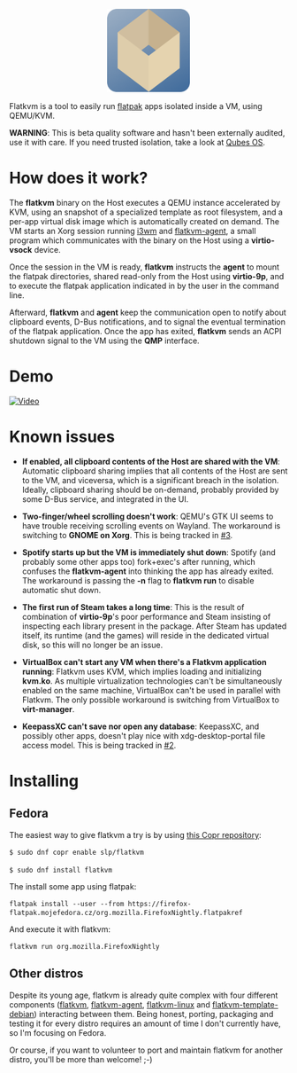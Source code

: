 <p align="center">
  <img src="https://github.com/flatkvm/flatkvm/blob/master/flatkvm.png?raw=true" height="150" width="150" alt="Flatkvm logo"/>
</p>

Flatkvm is a tool to easily run [flatpak](https://flatpak.org/) apps isolated inside a VM, using QEMU/KVM.

**WARNING**: This is beta quality software and hasn't been externally audited, use it with care. If you need trusted isolation, take a look at [Qubes OS](https://www.qubes-os.org/).

# How does it work?

The **flatkvm** binary on the Host executes a QEMU instance accelerated by KVM, using an snapshot of a specialized template as root filesystem, and a per-app virtual disk image which is automatically created on demand. The VM starts an Xorg session running [i3wm](https://i3wm.org/) and [flatkvm-agent](https://github.com/flatkvm/flatkvm-agent), a small program which communicates with the binary on the Host using a **virtio-vsock** device.

Once the session in the VM is ready, **flatkvm** instructs the **agent** to mount the flatpak directories, shared read-only from the Host using **virtio-9p**, and to execute the flatpak application indicated in by the user in the command line.

Afterward, **flatkvm** and **agent** keep the communication open to notify about clipboard events, D-Bus notifications, and to signal the eventual termination of the flatpak application. Once the app has exited, **flatkvm** sends an ACPI shutdown signal to the VM using the **QMP** interface.

# Demo

[![Video](https://img.youtube.com/vi/K_FizklyrKs/maxresdefault.jpg)](https://youtu.be/K_FizklyrKs)

# Known issues
 
 - **If enabled, all clipboard contents of the Host are shared with the VM**: Automatic clipboard sharing implies that all contents of the Host are sent to the VM, and viceversa, which is a significant breach in the isolation. Ideally, clipboard sharing should be on-demand, probably provided by some D-Bus service, and integrated in the UI.
 
 - **Two-finger/wheel scrolling doesn't work**: QEMU's GTK UI seems to have trouble receiving scrolling events on Wayland. The workaround is switching to **GNOME on Xorg**. This is being tracked in [#3](https://github.com/flatkvm/flatkvm/issues/3).
 
 - **Spotify starts up but the VM is immediately shut down**: Spotify (and probably some other apps too) fork+exec's after running, which confuses the **flatkvm-agent** into thinking the app has already exited. The workaround is passing the **-n** flag to **flatkvm run** to disable automatic shut down.
 
  - **The first run of Steam takes a long time**: This is the result of combination of **virtio-9p**'s poor performance and Steam insisting of inspecting each library present in the package. After Steam has updated itself, its runtime (and the games) will reside in the dedicated virtual disk, so this will no longer be an issue.
  
  - **VirtualBox can't start any VM when there's a Flatkvm application running**: Flatkvm uses KVM, which implies loading and initializing **kvm.ko**. As multiple virtualization technologies can't be simultaneously enabled on the same machine, VirtualBox can't be used in parallel with Flatkvm. The only possible workaround is switching from VirtualBox to **virt-manager**.
  
  - **KeepassXC can't save nor open any database**: KeepassXC, and possibly other apps, doesn't play nice with xdg-desktop-portal file access model. This is being tracked in [#2](https://github.com/flatkvm/flatkvm/issues/2).

 
# Installing
## Fedora
 
The easiest way to give flatkvm a try is by using [this Copr repository](https://copr.fedorainfracloud.org/coprs/slp/flatkvm/):
 
```
$ sudo dnf copr enable slp/flatkvm

$ sudo dnf install flatkvm
```

The install some app using flatpak:

```
flatpak install --user --from https://firefox-flatpak.mojefedora.cz/org.mozilla.FirefoxNightly.flatpakref
```

And execute it with flatkvm:

```
flatkvm run org.mozilla.FirefoxNightly
```
## Other distros

Despite its young age, flatkvm is already quite complex with four different components ([flatkvm](https://github.com/flatkvm/flatkvm), [flatkvm-agent](https://github.com/flatkvm/flatkvm-agent), [flatkvm-linux](https://github.com/flatkvm/flatkvm-linux) and [flatkvm-template-debian](https://github.com/flatkvm/flatkvm-template-debian)) interacting between them. Being honest, porting, packaging and testing it for every distro requires an amount of time I don't currently have, so I'm focusing on Fedora.

Or course, if you want to volunteer to port and maintain flatkvm for another distro, you'll be more than welcome! ;-)
